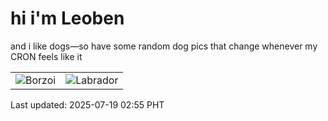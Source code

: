 # hi i'm Leoben

and i like dogs—so have some random dog pics that change whenever my CRON feels like it

|  |  |
|--------|----------|
| ![Borzoi](https://random-dog-vercel.vercel.app/api/random-borzoi?v=1752864903) | ![Labrador](https://random-dog-vercel.vercel.app/api/random-labrador?v=1752864903) |

Last updated: 2025-07-19 02:55 PHT
